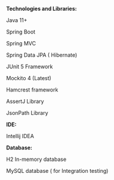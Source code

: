 **Technologies and Libraries:**

Java 11+

Spring Boot

Spring MVC

Spring Data JPA ( Hibernate)

JUnit 5 Framework

Mockito 4 (Latest)

Hamcrest framework

AssertJ Library

JsonPath Library

**IDE:**

Intellij IDEA

**Database:**

H2 In-memory database

MySQL database ( for Integration testing)
